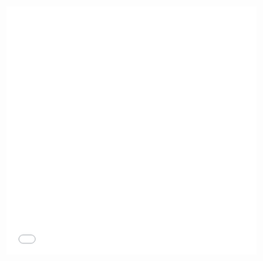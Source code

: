 <iframe width="100%" height="500" src="//jsrun.net/tFqKp/embedded/all/light/" allowfullscreen="allowfullscreen" frameborder="0"></iframe>
